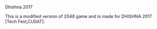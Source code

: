 Dhishna 2017

This is a modified version of 2048 game and is made for DHISHNA 2017 [Tech Fest,CUSAT].
